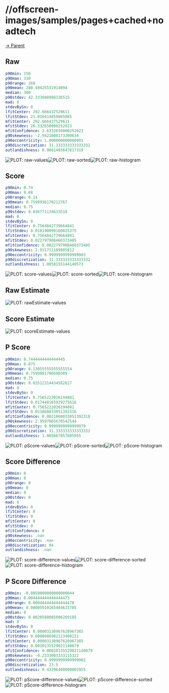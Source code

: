 
# //offscreen-images/samples/pages+cached+noadtech

[→ Parent](../..)


## Raw


```yaml
p90min: 150
p90max: 310
p90range: 160
p90mean: 288.40425531914894
median: 300
p90stdev: 42.333608988336515
mad: 0
stdevBySn: 0
lfitCenter: 292.666437529611
lfitStdev: 21.010414859085085
mfitCenter: 292.666437529611
mfitStdev: 26.332650000252023
mfitConfidence: 2.6332650000252023
p90skewness: -2.9421608173390634
p90eccentricity: 1.000000000000001
p90discretization: 31.333333333333332
outlandishness: 0.9861493647817319

```

![PLOT: raw-values](./raw/values.svg)![PLOT: raw-sorted](./raw/sorted.svg)![PLOT: raw-histogram](./raw/histogram.svg)
## Score


```yaml
p90min: 0.74
p90max: 0.88
p90range: 0.14
p90mean: 0.7598936170212767
median: 0.75
p90stdev: 0.036771134633518
mad: 0
stdevBySn: 0
lfitCenter: 0.7564842739664841
lfitStdev: 0.018190099160825375
mfitCenter: 0.7564842739664841
mfitStdev: 0.022797908460373485
mfitConfidence: 0.0022797908460373485
p90skewness: 2.931711189805812
p90eccentricity: 0.9999999999999983
p90discretization: 31.333333333333332
outlandishness: 1.0058155144140573

```

![PLOT: score-values](./score/values.svg)![PLOT: score-sorted](./score/sorted.svg)![PLOT: score-histogram](./score/histogram.svg)
## Raw Estimate

![PLOT: rawEstimate-values](./rawEstimate/values.svg)
## Score Estimate

![PLOT: scoreEstimate-values](./scoreEstimate/values.svg)
## P Score


```yaml
p90min: 0.7444444444444445
p90max: 0.875
p90range: 0.13055555555555554
p90mean: 0.7599881796690309
median: 0.75
p90stdev: 0.03512314434582817
mad: 0
stdevBySn: 0
lfitCenter: 0.7565222026194881
lfitStdev: 0.017448165929275616
mfitCenter: 0.7565222026194881
mfitStdev: 0.021868033051392316
mfitConfidence: 0.0021868033051392318
p90skewness: 2.9597065670542544
p90eccentricity: 0.9999999999999979
p90discretization: 31.333333333333332
outlandishness: 1.005667857605955

```

![PLOT: pScore-values](./pScore/values.svg)![PLOT: pScore-sorted](./pScore/sorted.svg)![PLOT: pScore-histogram](./pScore/histogram.svg)
## Score Difference


```yaml
p90min: 0
p90max: 0
p90range: 0
p90mean: 0
median: 0
p90stdev: 0
mad: 0
stdevBySn: 0
lfitCenter: 0
lfitStdev: 0
mfitCenter: 0
mfitStdev: 0
mfitConfidence: 0
p90skewness: .nan
p90eccentricity: .nan
p90discretization: 94
outlandishness: .nan

```

![PLOT: score-difference-values](./score-difference/values.svg)![PLOT: score-difference-sorted](./score-difference/sorted.svg)![PLOT: score-difference-histogram](./score-difference/histogram.svg)
## P Score Difference


```yaml
p90min: -0.0050000000000000044
p90max: 0.004444444444444473
p90range: 0.009444444444444478
p90mean: 0.00005910165484633785
median: 0
p90stdev: 0.0020588085006269185
mad: 0
stdevBySn: 0
lfitCenter: 0.00003130967620967385
lfitStdev: 0.0008086982113400221
mfitCenter: 0.00003130967620967385
mfitStdev: 0.0010135529021140879
mfitConfidence: 0.00010135529021140879
p90skewness: -0.2333003333115322
p90eccentricity: 0.9999999999999982
p90discretization: 23.5
outlandishness: 0.43296400000002955

```

![PLOT: pScore-difference-values](./pScore-difference/values.svg)![PLOT: pScore-difference-sorted](./pScore-difference/sorted.svg)![PLOT: pScore-difference-histogram](./pScore-difference/histogram.svg)